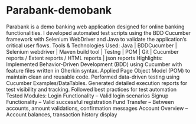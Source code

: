# Parabank-demobank
Parabank is a demo banking web application designed for online banking functionalities. I developed automated test scripts using the BDD Cucumber framework with Selenium WebDriver and Java to validate the application’s critical user flows.
Tools & Technologies Used:
Java | BDDCucumber | Selenium webdriver | Maven build tool | Testng | POM | Git | Cucumber reports / Extent reports / HTML reports | json reports
Highlights:
Implemented Behavior-Driven Development (BDD) using Cucumber with feature files written in Gherkin syntax.
Applied Page Object Model (POM) to maintain clean and reusable code.
Performed data-driven testing using Cucumber Examples/DataTables.
Generated detailed execution reports for test visibility and tracking. Followed best practices for test automation
Tested Modules:
Login Functionality – Valid login scenarios
Signup Functionality – Valid successful registration
Fund Transfer – Between accounts, amount validations, confirmation messages
Account Overview – Account balances, transaction history display
